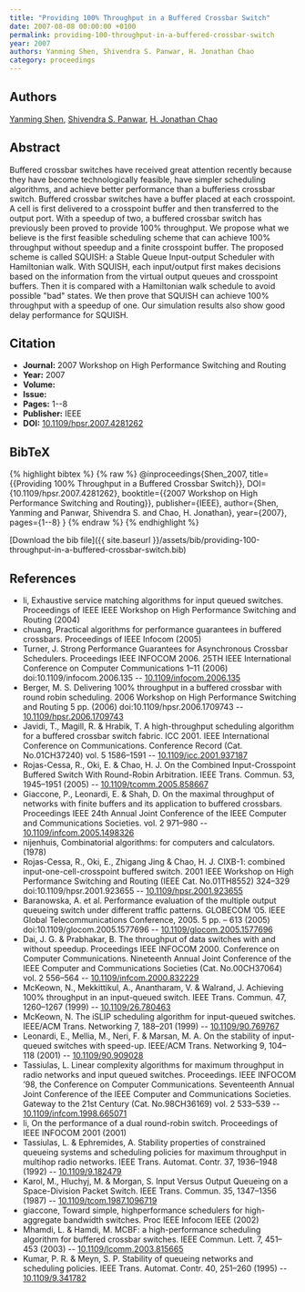 ```yaml
---
title: "Providing 100% Throughput in a Buffered Crossbar Switch"
date: 2007-08-08 00:00:00 +0100
permalink: providing-100-throughput-in-a-buffered-crossbar-switch
year: 2007
authors: Yanming Shen, Shivendra S. Panwar, H. Jonathan Chao
category: proceedings
---
```

 
## Authors
[Yanming Shen](authors/yanming-shen), [Shivendra S. Panwar](authors/shivendra-s-panwar), [H. Jonathan Chao](authors/h-jonathan-chao)
 
## Abstract
Buffered crossbar switches have received great attention recently because they have become technologically feasible, have simpler scheduling algorithms, and achieve better performance than a bufferiess crossbar switch. Buffered crossbar switches have a buffer placed at each crosspoint. A cell is first delivered to a crosspoint buffer and then transferred to the output port. With a speedup of two, a buffered crossbar switch has previously been proved to provide 100% throughput. We propose what we believe is the first feasible scheduling scheme that can achieve 100% throughput without speedup and a finite crosspoint buffer. The proposed scheme is called SQUISH: a Stable Queue Input-output Scheduler with Hamiltonian walk. With SQUISH, each input/output first makes decisions based on the information from the virtual output queues and crosspoint buffers. Then it is compared with a Hamiltonian walk schedule to avoid possible "bad" states. We then prove that SQUISH can achieve 100% throughput with a speedup of one. Our simulation results also show good delay performance for SQUISH.
 
## Citation
- **Journal:** 2007 Workshop on High Performance Switching and Routing
- **Year:** 2007
- **Volume:** 
- **Issue:** 
- **Pages:** 1--8
- **Publisher:** IEEE
- **DOI:** [10.1109/hpsr.2007.4281262](https://doi.org/10.1109/hpsr.2007.4281262)
 
## BibTeX
{% highlight bibtex %}
{% raw %}
@inproceedings{Shen_2007,
  title={{Providing 100% Throughput in a Buffered Crossbar Switch}},
  DOI={10.1109/hpsr.2007.4281262},
  booktitle={{2007 Workshop on High Performance Switching and Routing}},
  publisher={IEEE},
  author={Shen, Yanming and Panwar, Shivendra S. and Chao, H. Jonathan},
  year={2007},
  pages={1--8}
}
{% endraw %}
{% endhighlight %}
 
[Download the bib file]({{ site.baseurl }}/assets/bib/providing-100-throughput-in-a-buffered-crossbar-switch.bib)
 
## References
- li, Exhaustive service matching algorithms for input queued switches. Proceedings of IEEE IEEE Workshop on High Performance Switching and Routing (2004)
- chuang, Practical algorithms for performance guarantees in buffered crossbars. Proceedings of IEEE Infocom (2005)
- Turner, J. Strong Performance Guarantees for Asynchronous Crossbar Schedulers. Proceedings IEEE INFOCOM 2006. 25TH IEEE International Conference on Computer Communications 1–11 (2006) doi:10.1109/infocom.2006.135 -- [10.1109/infocom.2006.135](https://doi.org/10.1109/infocom.2006.135)
- Berger, M. S. Delivering 100% throughput in a buffered crossbar with round robin scheduling. 2006 Workshop on High Performance Switching and Routing 5 pp. (2006) doi:10.1109/hpsr.2006.1709743 -- [10.1109/hpsr.2006.1709743](https://doi.org/10.1109/hpsr.2006.1709743)
- Javidi, T., Magill, R. & Hrabik, T. A high-throughput scheduling algorithm for a buffered crossbar switch fabric. ICC 2001. IEEE International Conference on Communications. Conference Record (Cat. No.01CH37240) vol. 5 1586–1591 -- [10.1109/icc.2001.937187](https://doi.org/10.1109/icc.2001.937187)
- Rojas-Cessa, R., Oki, E. & Chao, H. J. On the Combined Input-Crosspoint Buffered Switch With Round-Robin Arbitration. IEEE Trans. Commun. 53, 1945–1951 (2005) -- [10.1109/tcomm.2005.858667](https://doi.org/10.1109/tcomm.2005.858667)
- Giaccone, P., Leonardi, E. & Shah, D. On the maximal throughput of networks with finite buffers and its application to buffered crossbars. Proceedings IEEE 24th Annual Joint Conference of the IEEE Computer and Communications Societies. vol. 2 971–980 -- [10.1109/infcom.2005.1498326](https://doi.org/10.1109/infcom.2005.1498326)
- nijenhuis, Combinatorial algorithms: for computers and calculators. (1978)
- Rojas-Cessa, R., Oki, E., Zhigang Jing & Chao, H. J. CIXB-1: combined input-one-cell-crosspoint buffered switch. 2001 IEEE Workshop on High Performance Switching and Routing (IEEE Cat. No.01TH8552) 324–329 doi:10.1109/hpsr.2001.923655 -- [10.1109/hpsr.2001.923655](https://doi.org/10.1109/hpsr.2001.923655)
- Baranowska, A. et al. Performance evaluation of the multiple output queueing switch under different traffic patterns. GLOBECOM ’05. IEEE Global Telecommunications Conference, 2005. 5 pp. – 613 (2005) doi:10.1109/glocom.2005.1577696 -- [10.1109/glocom.2005.1577696](https://doi.org/10.1109/glocom.2005.1577696)
- Dai, J. G. & Prabhakar, B. The throughput of data switches with and without speedup. Proceedings IEEE INFOCOM 2000. Conference on Computer Communications. Nineteenth Annual Joint Conference of the IEEE Computer and Communications Societies (Cat. No.00CH37064) vol. 2 556–564 -- [10.1109/infcom.2000.832229](https://doi.org/10.1109/infcom.2000.832229)
- McKeown, N., Mekkittikul, A., Anantharam, V. & Walrand, J. Achieving 100% throughput in an input-queued switch. IEEE Trans. Commun. 47, 1260–1267 (1999) -- [10.1109/26.780463](https://doi.org/10.1109/26.780463)
- McKeown, N. The iSLIP scheduling algorithm for input-queued switches. IEEE/ACM Trans. Networking 7, 188–201 (1999) -- [10.1109/90.769767](https://doi.org/10.1109/90.769767)
- Leonardi, E., Mellia, M., Neri, F. & Marsan, M. A. On the stability of input-queued switches with speed-up. IEEE/ACM Trans. Networking 9, 104–118 (2001) -- [10.1109/90.909028](https://doi.org/10.1109/90.909028)
- Tassiulas, L. Linear complexity algorithms for maximum throughput in radio networks and input queued switches. Proceedings. IEEE INFOCOM ’98, the Conference on Computer Communications. Seventeenth Annual Joint Conference of the IEEE Computer and Communications Societies. Gateway to the 21st Century (Cat. No.98CH36169) vol. 2 533–539 -- [10.1109/infcom.1998.665071](https://doi.org/10.1109/infcom.1998.665071)
- li, On the performance of a dual round-robin switch. Proceedings of IEEE INFOCOM 2001 (2001)
- Tassiulas, L. & Ephremides, A. Stability properties of constrained queueing systems and scheduling policies for maximum throughput in multihop radio networks. IEEE Trans. Automat. Contr. 37, 1936–1948 (1992) -- [10.1109/9.182479](https://doi.org/10.1109/9.182479)
- Karol, M., Hluchyj, M. & Morgan, S. Input Versus Output Queueing on a Space-Division Packet Switch. IEEE Trans. Commun. 35, 1347–1356 (1987) -- [10.1109/tcom.1987.1096719](https://doi.org/10.1109/tcom.1987.1096719)
- giaccone, Toward simple, highperformance schedulers for high-aggregate bandwidth switches. Proc IEEE Infocom IEEE (2002)
- Mhamdi, L. & Hamdi, M. MCBF: a high-performance scheduling algorithm for buffered crossbar switches. IEEE Commun. Lett. 7, 451–453 (2003) -- [10.1109/lcomm.2003.815665](https://doi.org/10.1109/lcomm.2003.815665)
- Kumar, P. R. & Meyn, S. P. Stability of queueing networks and scheduling policies. IEEE Trans. Automat. Contr. 40, 251–260 (1995) -- [10.1109/9.341782](https://doi.org/10.1109/9.341782)

